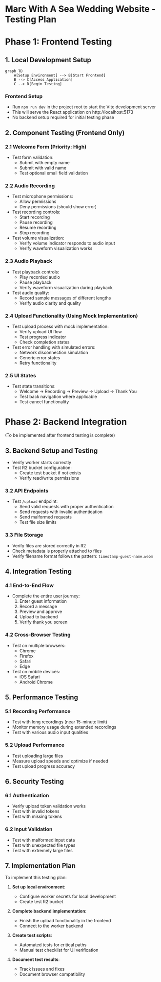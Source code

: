 # Marc With A Sea Wedding Website - Testing Plan

# Phase 1: Frontend Testing

## 1. Local Development Setup

```mermaid
graph TD
    A[Setup Environment] --> B[Start Frontend]
    B --> C[Access Application]
    C --> D[Begin Testing]
```

### Frontend Setup
- Run `npm run dev` in the project root to start the Vite development server
- This will serve the React application on http://localhost:5173
- No backend setup required for initial testing phase

## 2. Component Testing (Frontend Only)

### 2.1 Welcome Form (Priority: High)
- Test form validation:
  - Submit with empty name
  - Submit with valid name
  - Test optional email field validation

### 2.2 Audio Recording
- Test microphone permissions:
  - Allow permissions
  - Deny permissions (should show error)
- Test recording controls:
  - Start recording
  - Pause recording
  - Resume recording
  - Stop recording
- Test volume visualization:
  - Verify volume indicator responds to audio input
  - Verify waveform visualization works

### 2.3 Audio Playback
- Test playback controls:
  - Play recorded audio
  - Pause playback
  - Verify waveform visualization during playback
- Test audio quality:
  - Record sample messages of different lengths
  - Verify audio clarity and quality

### 2.4 Upload Functionality (Using Mock Implementation)
- Test upload process with mock implementation:
  - Verify upload UI flow
  - Test progress indicator
  - Check completion states
- Test error handling with simulated errors:
  - Network disconnection simulation
  - Generic error states
  - Retry functionality

### 2.5 UI States
- Test state transitions:
  - Welcome → Recording → Preview → Upload → Thank You
  - Test back navigation where applicable
  - Test cancel functionality

# Phase 2: Backend Integration
(To be implemented after frontend testing is complete)

## 3. Backend Setup and Testing
- Verify worker starts correctly
- Test R2 bucket configuration:
  - Create test bucket if not exists
  - Verify read/write permissions

### 3.2 API Endpoints
- Test `/upload` endpoint:
  - Send valid requests with proper authentication
  - Send requests with invalid authentication
  - Send malformed requests
  - Test file size limits

### 3.3 File Storage
- Verify files are stored correctly in R2
- Check metadata is properly attached to files
- Verify filename format follows the pattern: `timestamp-guest-name.webm`

## 4. Integration Testing

### 4.1 End-to-End Flow
- Complete the entire user journey:
  1. Enter guest information
  2. Record a message
  3. Preview and approve
  4. Upload to backend
  5. Verify thank you screen

### 4.2 Cross-Browser Testing
- Test on multiple browsers:
  - Chrome
  - Firefox
  - Safari
  - Edge
- Test on mobile devices:
  - iOS Safari
  - Android Chrome

## 5. Performance Testing

### 5.1 Recording Performance
- Test with long recordings (near 15-minute limit)
- Monitor memory usage during extended recordings
- Test with various audio input qualities

### 5.2 Upload Performance
- Test uploading large files
- Measure upload speeds and optimize if needed
- Test upload progress accuracy

## 6. Security Testing

### 6.1 Authentication
- Verify upload token validation works
- Test with invalid tokens
- Test with missing tokens

### 6.2 Input Validation
- Test with malformed input data
- Test with unexpected file types
- Test with extremely large files

## 7. Implementation Plan

To implement this testing plan:

1. **Set up local environment**:
   - Configure worker secrets for local development
   - Create test R2 bucket

2. **Complete backend implementation**:
   - Finish the upload functionality in the frontend
   - Connect to the worker backend

3. **Create test scripts**:
   - Automated tests for critical paths
   - Manual test checklist for UI verification

4. **Document test results**:
   - Track issues and fixes
   - Document browser compatibility

